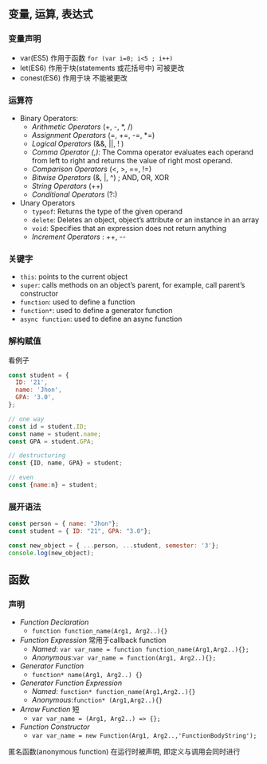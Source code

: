 ## 变量, 运算, 表达式

### 变量声明

* var(ES5) 作用于函数 `for (var i=0; i<5 ; i++)`
* let(ES6) 作用于块(statements 或花括号中) 可被更改
* conest(ES6) 作用于块 不能被更改

### 运算符

* Binary Operators: 
  * *Arithmetic Operators* (+, -, *, /)
  * *Assignment Operators* (=, +=, -=, *=)
  * *Logical Operators* (&&, ||, ! ​)
  * *Comma Operator (,)*: The Comma operator evaluates each operand from left to right and returns the value of right most operand.
  * *Comparison Operators* (<, >, ==, !=)
  * *Bitwise Operators* (&, |, ^) ;  AND, OR, XOR
  * *String Operators* (++)
  * *Conditional Operators* (?:)
* Unary Operators
  * `typeof`: Returns the type of the given operand
  * `delete`: Deletes an object, object’s attribute or an instance in an array
  * `void`: Specifies that an expression does not return anything
  * *Increment Operators* : ++, --

### 关键字

- `this`: points to the current object
- `super`: calls methods on an object’s parent, for example, call parent’s constructor
- `function`: used to define a function
- `function*`: used to define a generator function
- `async function`: used to define an async function

### 解构赋值

看例子

```JavaScript
const student = {
  ID: '21',
  name: 'Jhon',
  GPA: '3.0',
};

// one way
const id = student.ID;
const name = student.name;
const GPA = student.GPA;

// destructuring
const {ID, name, GPA} = student;

// even
const {name:n} = student;
```

### 展开语法

```javascript
const person = { name: "Jhon"};
const student = { ID: "21", GPA: "3.0"};

const new_object = { ...person, ...student, semester: '3'};
console.log(new_object);
```

## 函数

### 声明

- *Function Declaration* 
  - `function function_name(Arg1, Arg2..){}`
- *Function Expression* 常用于callback function
  - *Named*: `var var_name = function function_name(Arg1,Arg2..){};`
  - *Anonymous*:`var var_name = function(Arg1, Arg2..){};`
- *Generator Function*
  - `function* name(Arg1, Arg2..) {}`
- *Generator Function Expression*
  - *Named*: `function* function_name(Arg1,Arg2..){}`
  - *Anonymous*:`function* (Arg1,Arg2..){}`
- *Arrow Function* 短
  - `var var_name = (Arg1, Arg2..) => {};`
- *Function Constructor*
  - `var var_name = new Function(Arg1, Arg2..,'FunctionBodyString');`

匿名函数(anonymous function) 在运行时被声明, 即定义与调用会同时进行













